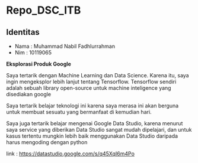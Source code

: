 # Repo_DSC_ITB

## Identitas
<ul>
<li>Nama : Muhammad Nabil Fadhlurrahman</li>
<li>Nim : 10119065</li>
</ul>
<b>Eksplorasi Produk Google</b>
<p>Saya tertarik dengan Machine Learning dan Data Science. Karena itu, saya ingin mengeksplor lebih lanjut tentang Tensorflow.
Tensorflow sendiri adalah sebuah library open-source untuk machine inteligence yang disediakan google</p>
<p>Saya tertarik belajar teknologi ini karena saya merasa ini akan berguna untuk membuat sesuatu yang bermanfaat di kemudian hari.</p>
<p>Saya juga tertarik belajar mengenai Google Data Studio, karena menurut saya service yang diberikan Data Studio sangat mudah dipelajari, dan untuk kasus tertentu mungkin lebih baik menggunakan Data Studio daripada harus mengoding dengan python</p>

link : 
https://datastudio.google.com/s/q45XqI6m4Po

